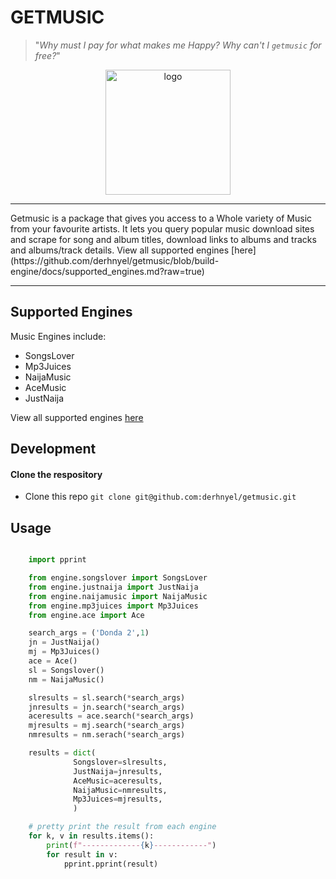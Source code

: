 # GETMUSIC 
> "*Why must I pay for what makes me Happy? Why can't I `getmusic` for free?*"
<p align="center"><img width="200" src="https://github.com/derhnyel/getmusic/blob/build-engine/assets/logo.jpg?raw=true" alt="logo">
</p>
<hr>
Getmusic is a package that gives you access to a Whole variety of Music from your favourite artists. It lets you query popular music download sites and scrape for song and album titles, download links to albums and tracks and albums/track details. View all supported engines [here](https://github.com/derhnyel/getmusic/blob/build-engine/docs/supported_engines.md?raw=true)
<hr>

## Supported Engines

Music Engines include:
- SongsLover
- Mp3Juices
- NaijaMusic
- AceMusic
- JustNaija

View all supported engines [here](https://github.com/derhnyel/getmusic/blob/build-engine/docs/supported_engines.md?raw=true)



## Development

#### Clone the respository

- Clone this repo `git clone git@github.com:derhnyel/getmusic.git`

## Usage
```python

    import pprint

    from engine.songslover import SongsLover 
    from engine.justnaija import JustNaija
    from engine.naijamusic import NaijaMusic
    from engine.mp3juices import Mp3Juices
    from engine.ace import Ace

    search_args = ('Donda 2',1)
    jn = JustNaija()
    mj = Mp3Juices()
    ace = Ace() 
    sl = Songslover()
    nm = NaijaMusic()

    slresults = sl.search(*search_args)
    jnresults = jn.search(*search_args)
    aceresults = ace.search(*search_args)
    mjresults = mj.search(*search_args)
    nmresults = nm.serach(*search_args)

    results = dict(
              Songslover=slresults,
              JustNaija=jnresults,
              AceMusic=aceresults,
              NaijaMusic=nmresults,
              Mp3Juices=mjresults,
              )

    # pretty print the result from each engine
    for k, v in results.items():
        print(f"-------------{k}------------")
        for result in v:
            pprint.pprint(result)          

```


